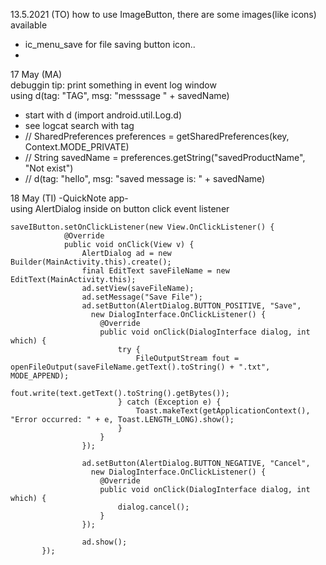 
13.5.2021 (TO)
how to use ImageButton, there are some images(like icons) available  
  - ic_menu_save for file saving button icon..
  -
  
17 May (MA)  
debuggin tip: print something in event log window  
  using d(tag: "TAG", msg: "messsage " + savedName)    
  - start with d (import android.util.Log.d)  
  - see logcat search with tag
  -  // SharedPreferences preferences = getSharedPreferences(key, Context.MODE_PRIVATE)
  -  // String savedName = preferences.getString("savedProductName", "Not exist")
  -  // d(tag: "hello", msg: "saved message is: " + savedName)


18 May (TI) -QuickNote app-  
using AlertDialog inside on button click event listener  


```  
saveIButton.setOnClickListener(new View.OnClickListener() {
            @Override
            public void onClick(View v) {
                AlertDialog ad = new Builder(MainActivity.this).create();
                final EditText saveFileName = new EditText(MainActivity.this);
                ad.setView(saveFileName);
                ad.setMessage("Save File");
                ad.setButton(AlertDialog.BUTTON_POSITIVE, "Save", 
                  new DialogInterface.OnClickListener() {
                    @Override
                    public void onClick(DialogInterface dialog, int which) {
                        try {
                            FileOutputStream fout = openFileOutput(saveFileName.getText().toString() + ".txt", MODE_APPEND);
                            fout.write(text.getText().toString().getBytes());
                        } catch (Exception e) {
                            Toast.makeText(getApplicationContext(), "Error occurred: " + e, Toast.LENGTH_LONG).show();
                        }
                    }
                });

                ad.setButton(AlertDialog.BUTTON_NEGATIVE, "Cancel", 
                  new DialogInterface.OnClickListener() {
                    @Override
                    public void onClick(DialogInterface dialog, int which) {
                        dialog.cancel();
                    }
                });

                ad.show();
       });
```
       
     
